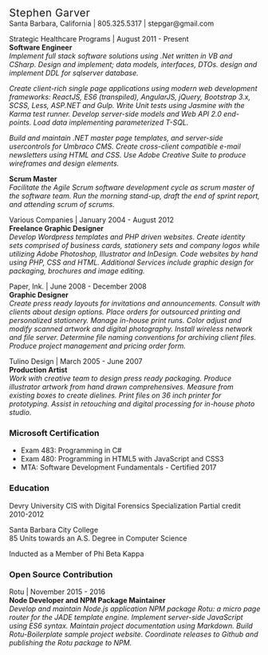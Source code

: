 <h2 style="font-weight: normal; letter-spacing: .5px; margin: 0;">Stephen Garver</h2>
Santa Barbara, California | 805.325.5317 | stepgar@gmail.com

Strategic Healthcare Programs | August 2011 - Present  
**Software Engineer**  
_Implement full stack software solutions using .Net written in VB and CSharp. Design and implement; data models, interfaces, DTOs. design and implement DDL for sqlserver database._

_Create client-rich single page applications using modern web development frameworks: ReactJS, ES6 (transpiled), AngularJS, jQuery, Bootstrap 3.x, SCSS, Less, ASP.NET and Gulp. Write Unit tests using Jasmine with the Karma test runner. Develop server-side models and Web API 2.0 end-points. Load data implementing parameterized T-SQL._

_Build and maintain .NET master page templates, and server-side usercontrols for Umbraco CMS. Create cross-client compatible e-mail newsletters using HTML and CSS. Use Adobe Creative Suite to produce wireframes and design elements._

**Scrum Master**  
_Facilitate the Agile Scrum software development cycle as scrum master of the software team. Run the morning stand-up, draft the end of sprint report, and attending scrum of scrums._

Various Companies | January 2004 - August 2012  
**Freelance Graphic Designer**  
_Develop Wordpress templates and PHP driven websites. Create identity sets comprised of business cards, stationery sets and company logos while utilizing Adobe Photoshop, Illustrator and InDesign. Code websites by hand using PHP, CSS and HTML. Additional Services include graphic design for packaging, brochures and image editing._

Paper, Ink. | June 2008 - December 2008  
**Graphic Designer**  
_Create press ready layouts for invitations and announcements. Consult with clients about design options. Place orders for outsourced printing and personalized stationery. Manage in-house print runs. Color adjust and modify scanned artwork and digital photography. Install wireless network and file server. Determine file naming conventions for archiving client files. Produce project management and pricing order form._

Tulino Design | March 2005 - June 2007  
**Production Artist**  
_Work with creative team to design press ready packaging. Produce illustrator artwork from hand drawn comprehensives. Measure from existing boxes to create dielines. Print files on 36 inch printer for prototyping. Assist in retouching and digital processing for in-house photo studio._

### Microsoft Certification
- Exam 483: Programming in C# 
- Exam 480: Programming in HTML5 with JavaScript and CSS3
- MTA: Software Development Fundamentals - Certified 2017 

### Education
Devry University 
CIS with Digital Forensics Specialization 
Partial credit
2010-2012

Santa Barbara City College  
85 Units towards an A.S. Degree in Computer Science  

Inducted as a Member of Phi Beta Kappa

### Open Source Contribution 
Rotu | November 2015 - 2016  
**Node Developer and NPM Package Maintainer**  
_Develop and maintain Node.js application NPM package Rotu: a micro page router for the JADE template engine. Implement server-side JavaScript using ES6 syntax. Maintain project documentation using Markdown. Build Rotu-Boilerplate sample project website. Coordinate releases to Github and publishing the Rotu package to NPM._
